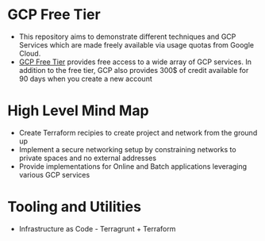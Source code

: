 # GCP Free Tier

* This repository aims to demonstrate different techniques and GCP Services which are made freely available via usage quotas from Google Cloud.
* [GCP Free Tier](https://cloud.google.com/free/docs/gcp-free-tier) provides free access to a wide array of GCP services. In addition to the free tier, GCP also provides 300$ of credit available for 90 days when you create a new account

# High Level Mind Map
* Create Terraform recipies to create project and network from the ground up
* Implement a secure networking setup by constraining networks to private spaces and no external addresses
* Provide implementations for Online and Batch applications leveraging various GCP services

# Tooling and Utilities

* Infrastructure as Code - Terragrunt + Terraform